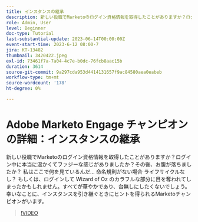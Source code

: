 ```yaml
---
title: インスタンスの継承
description: 新しい役職でMarketoのログイン資格情報を取得したことがありますか？ログイン中に本当に温かくてファジーな感じがありましたか？その後、お腹が落ちましたか？ 私はここで何を見ているんだ… 命名規則がない場合 ライフサイクルなし？ もしくは、ログインして Wizard of Oz のカラフルな部分に目を奪われてしまったかもしれません。すべてが華やかであり、台無しにしたくないでしょう。幸いなことに、インスタンスを引き継ぐときにヒントを得られるMarketoチャンピオンがいます。
role: Admin, User
level: Beginner
doc-type: Tutorial
last-substantial-update: 2023-06-14T00:00:00Z
event-start-time: 2023-6-12 08:00-7
jira: KT-13482
thumbnail: 3420422.jpeg
exl-id: 73461f7a-7a04-4c7e-b0dc-76fcb8aac15b
duration: 3614
source-git-commit: 9a297cda953d4414131657f9ac84580aea0eabeb
workflow-type: tm+mt
source-wordcount: '178'
ht-degree: 0%

---
```


# Adobe Marketo Engage チャンピオンの詳細：インスタンスの継承

新しい役職でMarketoのログイン資格情報を取得したことがありますか？ログイン中に本当に温かくてファジーな感じがありましたか？その後、お腹が落ちましたか？ 私はここで何を見ているんだ… 命名規則がない場合 ライフサイクルなし？ もしくは、ログインして Wizard of Oz のカラフルな部分に目を奪われてしまったかもしれません。すべてが華やかであり、台無しにしたくないでしょう。幸いなことに、インスタンスを引き継ぐときにヒントを得られるMarketoチャンピオンがいます。

>[!VIDEO](https://video.tv.adobe.com/v/3420422/?learn=on)
